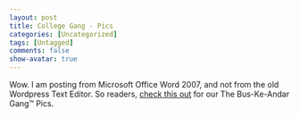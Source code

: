 ```yaml
---
layout: post
title: College Gang - Pics
categories: [Uncategorized]
tags: [Untagged]
comments: false
show-avatar: true
---
```


Wow. I am posting from Microsoft Office Word 2007, and not from the old Wordpress Text Editor. So readers, <a href="http://album.pragith.net">check this out</a> for our The Bus-Ke-Andar Gang™ Pics.